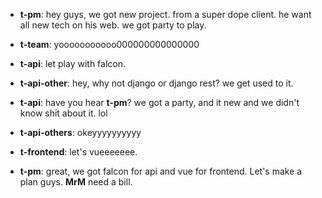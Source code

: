 * **t-pm**: hey guys, we got new project. from a super dope client. he want all new tech on his web. we got party to play.
* **t-team**: yooooooooooo000000000000000
* **t-api**: let play with falcon.
* **t-api-other**: hey, why not django or django rest? we get used to it.
* **t-api**: have you hear **t-pm**? we got a party, and it new and we didn't know shit about it. lol
* **t-api-others**: okeyyyyyyyyyy

* **t-frontend**: let's vueeeeeee.
* **t-pm**: great, we got falcon for api and vue for frontend. Let's make a plan guys. **MrM** need a bill.